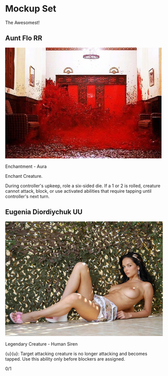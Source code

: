 # Mockup Set

The Awesomest!

## Aunt Flo RR

![Mother Nature](artwork/flo.jpg)

Enchantment - Aura

Enchant Creature.

During controller's upkeep, role a six-sided die.  If a 1 or 2 is rolled, creature cannot attack, block, or use activated abilities that require tapping until controller's next turn.

## Eugenia Diordiychuk UU

![Mother Nature](artwork/eugenia.jpg)

Legendary Creature - Human Siren

{u}{u}: Target attacking creature is no longer attacking and becomes tapped.  Use this ability only before blockers are assigned.

0/1

